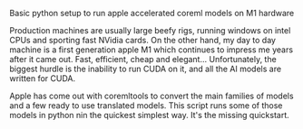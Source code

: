 Basic python setup to run apple accelerated coreml models on M1 hardware

Production machines are usually large beefy rigs, running windows on intel CPUs and sporting fast NVidia cards. On the other hand, my day to day machine is a first generation apple M1 which continues to impress me years after it came out. Fast, efficient, cheap and elegant... Unfortunately, the biggest hurdle is the inability to run CUDA on it, and all the AI models are written for CUDA.

Apple has come out with coremltools to convert the main families of models and a few ready to use translated models. This script runs some of those models in python nin the quickest simplest way. It's the missing quickstart.
